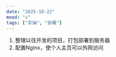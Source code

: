 ```yaml
---
date: "2025-10-22"
mood: "✊"
tags: ["实操", "部署"]
---
```


1. 整理以往开发的项目，打包部署到服务器
2. 配置Nginx，使个人主页可以外网访问 
